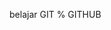   belajar GIT % GITHUB


<!---
Arjuanto/Arjuanto is a ✨ special ✨ repository because its `README.md` (this file) appears on your GitHub profile.
You can click the Preview link to take a look at your changes.
--->
